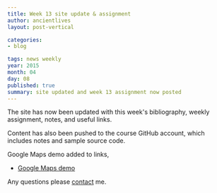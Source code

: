 ```yaml
---
title: Week 13 site update & assignment
author: ancientlives
layout: post-vertical

categories:
- blog

tags: news weekly
year: 2015
month: 04
day: 08
published: true
summary: site updated and week 13 assignment now posted
---
```


The site has now been updated with this week's bibliography, weekly assignment, notes, and useful links.

Content has also been pushed to the course GitHub account, which includes notes and sample source code. 

Google Maps demo added to links,

  * [Google Maps demo](http://www.ancientlives.com/google/maps/)

Any questions please [contact](/contact) me.